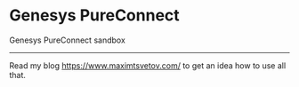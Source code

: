 # Genesys PureConnect

Genesys PureConnect sandbox

***********************
Read my blog https://www.maximtsvetov.com/ to get an idea how to use all that.  
